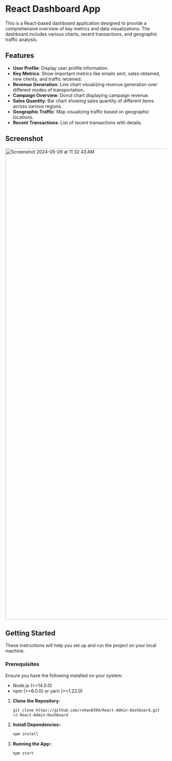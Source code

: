 # React Dashboard App

This is a React-based dashboard application designed to provide a comprehensive overview of key metrics and data visualizations. The dashboard includes various charts, recent transactions, and geographic traffic analysis.

## Features

- **User Profile**: Display user profile information.
- **Key Metrics**: Show important metrics like emails sent, sales obtained, new clients, and traffic received.
- **Revenue Generation**: Line chart visualizing revenue generation over different modes of transportation.
- **Campaign Overview**: Donut chart displaying campaign revenue.
- **Sales Quantity**: Bar chart showing sales quantity of different items across various regions.
- **Geographic Traffic**: Map visualizing traffic based on geographic locations.
- **Recent Transactions**: List of recent transactions with details.

## Screenshot

<img width="1470" alt="Screenshot 2024-05-29 at 11 32 43 AM" src="https://github.com/rohan8399/React-Admin-Dashboard/assets/127540229/a1a39602-e207-43b2-ab76-a954980c51ab">


## Getting Started

These instructions will help you set up and run the project on your local machine.

### Prerequisites

Ensure you have the following installed on your system:

- Node.js (>=14.0.0)
- npm (>=6.0.0) or yarn (>=1.22.0)

1. **Clone the Repository**:

   ```bash
   git clone https://github.com/rohan8399/React-Admin-Dashboard.git
   cd React-Admin-Dashboard

2. **Install Dependencies:**:
   ```bash
   npm install

3. **Running the App:**:
   ```bash
   npm start

